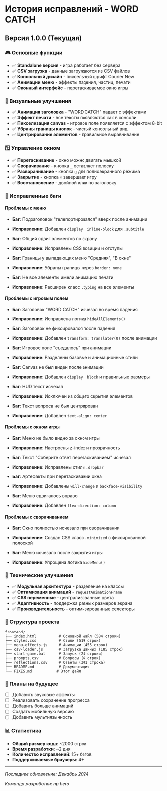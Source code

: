 # История исправлений - WORD CATCH

## Версия 1.0.0 (Текущая)

### 🎮 Основные функции
- ✅ **Standalone версия** - игра работает без сервера
- ✅ **CSV загрузка** - данные загружаются из CSV файлов
- ✅ **Консольный дизайн** - пиксельный шрифт Courier New
- ✅ **Анимации меню** - эффекты падения, частиц, печати
- ✅ **Оконный интерфейс** - перетаскиваемое окно игры

### 🎨 Визуальные улучшения
- ✅ **Анимация заголовка** - "WORD CATCH" падает с эффектами
- ✅ **Эффект печати** - все тексты появляются как в консоли
- ✅ **Пикселизация canvas** - игровое поле появляется с эффектом 8-bit
- ✅ **Убраны границы кнопок** - чистый консольный вид
- ✅ **Центрирование элементов** - правильное выравнивание

### 🪟 Управление окном
- ✅ **Перетаскивание** - окно можно двигать мышкой
- ✅ **Сворачивание** - кнопка `_` оставляет полоску
- ✅ **Разворачивание** - кнопка `□` для полноэкранного режима
- ✅ **Закрытие** - кнопка `×` завершает игру
- ✅ **Восстановление** - двойной клик по заголовку

### 🐛 Исправленные баги

#### Проблемы с меню
- **Баг**: Подзаголовок "телепортировался" вверх после анимации
- **Исправление**: Добавлен `display: inline-block` для `.subtitle`

- **Баг**: Общий сдвиг элементов по экрану
- **Исправление**: Исправлены CSS позиции и отступы

- **Баг**: Границы у выпадающих меню "Средняя", "В окне"
- **Исправление**: Убраны границы через `border: none`

- **Баг**: Не все элементы имели анимацию печати
- **Исправление**: Расширен класс `.typing` на все элементы

#### Проблемы с игровым полем
- **Баг**: Заголовок "WORD CATCH" исчезал во время падения
- **Исправление**: Исправлена логика `hideAllElements()`

- **Баг**: Заголовок не фиксировался после падения
- **Исправление**: Добавлен `transform: translateY(0)` после анимации

- **Баг**: Игровое поле "съедалось" при анимации
- **Исправление**: Разделены базовые и анимационные стили

- **Баг**: Canvas не был виден после анимации
- **Исправление**: Добавлен `display: block` и правильные размеры

- **Баг**: HUD текст исчезал
- **Исправление**: Исключен из общего скрытия элементов

- **Баг**: Текст вопроса не был центрирован
- **Исправление**: Добавлен `text-align: center`

#### Проблемы с окном игры
- **Баг**: Меню не было видно за окном игры
- **Исправление**: Настроены z-index и прозрачность

- **Баг**: Текст "Соберите ответ перетаскиванием" исчезал
- **Исправление**: Исправлены стили `.dropbar`

- **Баг**: Артефакты при перетаскивании окна
- **Исправление**: Добавлены `will-change` и `backface-visibility`

- **Баг**: Меню сдвигалось вправо
- **Исправление**: Добавлен `flex-direction: column`

#### Проблемы с сворачиванием
- **Баг**: Окно полностью исчезало при сворачивании
- **Исправление**: Создан CSS класс `.minimized` с фиксированной полоской

- **Баг**: Меню исчезало после закрытия игры
- **Исправление**: Упрощена логика `hideMenu()`

### 🔧 Технические улучшения
- ✅ **Модульная архитектура** - разделение на классы
- ✅ **Оптимизация анимаций** - `requestAnimationFrame`
- ✅ **CSS переменные** - централизованные цвета
- ✅ **Адаптивность** - поддержка разных размеров экрана
- ✅ **Производительность** - оптимизированные селекторы

### 📁 Структура проекта
```
frontend/
├── index.html          # Основной файл (584 строки)
├── styles.css          # Стили (519 строк)
├── menu-effects.js     # Анимации (455 строк)
├── csv-loader.js       # Загрузка данных (185 строк)
├── start-game.bat      # Запуск (24 строки)
├── prompts.csv         # Вопросы (6 строк)
├── reflections.csv     # Ответы (301 строка)
├── README.md           # Документация
└── FIXES.md           # Этот файл
```

### 🎯 Планы на будущее
- [ ] Добавить звуковые эффекты
- [ ] Реализовать сохранение прогресса
- [ ] Добавить больше анимаций
- [ ] Создать мобильную версию
- [ ] Добавить мультиязычность

### 📊 Статистика
- **Общий размер кода**: ~2000 строк
- **Время разработки**: ~2 дня
- **Количество исправлений**: 15+ багов
- **Поддерживаемые браузеры**: 4+

---
*Последнее обновление: Декабрь 2024*

*Команда разработки: np hero*
